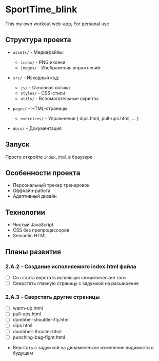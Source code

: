 # SportTime_blink
This my own workout web-app, For personal use

## Структура проекта

- `assets/` - Медиафайлы:
  - `icons/` - PNG иконки
  - `images/` - Изображения упражнений

- `src/` - Исходный код:
  - `js/` - Основная логика
  - `styles/` - CSS-стили
  - `utils/` - Вспомогательные скрипты

- `pages/` - HTML-страницы:
  - `exercises/` - Упражнения ( dips.html, pull-ups.html, ... )

- `docs/` - Документация

## Запуск

Просто откройте `index.html` в браузере

## Особенности проекта
- Персональный трекер тренировок
- Оффлайн-работа
- Адаптивный дизайн

## Технологии
- Чистый JavaScript
- CSS без препроцессоров
- Semantic HTML

## Планы развития
### 2.A.2 - Создание исполняемого index.html файла

- [ ]  Со старта верстать используя семантические тэги
- [ ]  Сверстать главную страницу с задумкой на расширение

### 2.A.3 - Сверстать другие страницы

- [ ]  warm-up.html
- [ ]  pull-ups.html
- [ ]  dumbbel-shoulder-fly.html
- [ ]  dips.html
- [ ]  dumbbell-thruster.html
- [ ]  punching-bag-fight.html
- Верстать с задумкой на динамическое изменение видимости в будущем